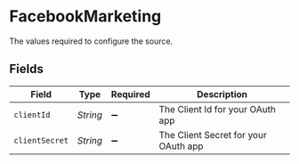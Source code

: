 # FacebookMarketing

The values required to configure the source.


## Fields

| Field                                | Type                                 | Required                             | Description                          |
| ------------------------------------ | ------------------------------------ | ------------------------------------ | ------------------------------------ |
| `clientId`                           | *String*                             | :heavy_minus_sign:                   | The Client Id for your OAuth app     |
| `clientSecret`                       | *String*                             | :heavy_minus_sign:                   | The Client Secret for your OAuth app |